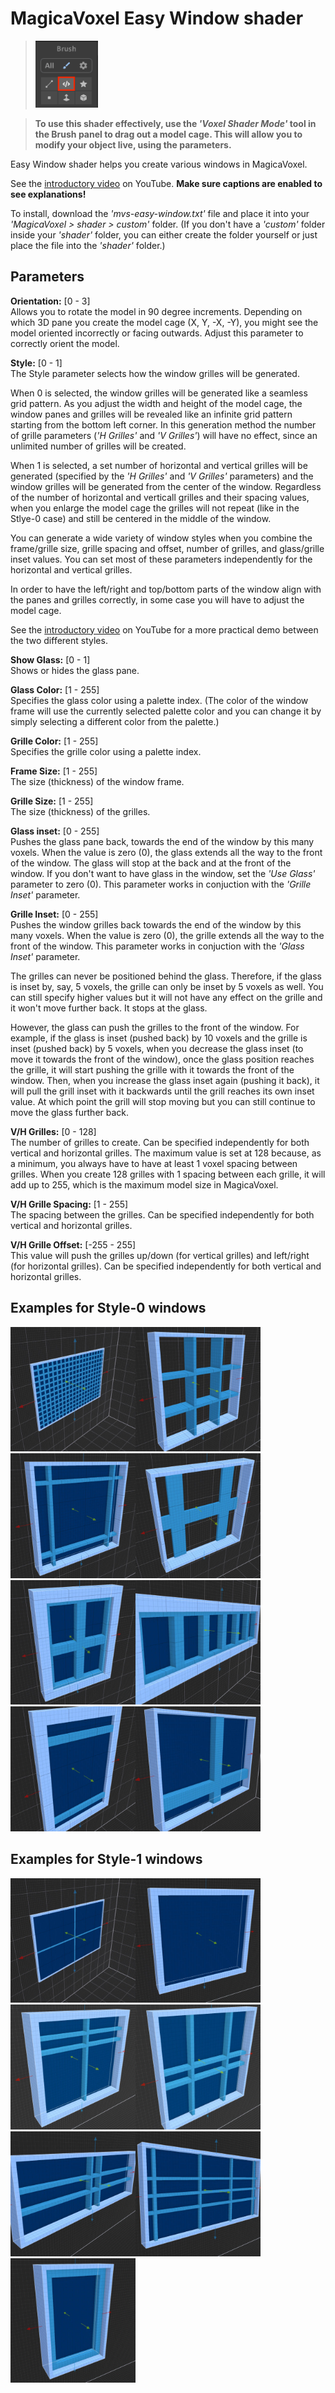 # MagicaVoxel Easy Window shader
> <img src="images/brush-panel.png" width="100">

> **To use this shader effectively, use the *'Voxel Shader Mode'* tool in the Brush panel to drag out a model cage. This will allow you to modify your object live, using the parameters.**

Easy Window shader helps you create various windows in MagicaVoxel.

See the [introductory video](https://www.youtube.com/watch?v=cVNrDKjBfjc) on YouTube. **Make sure captions are enabled to see explanations!**

To install, download the *'mvs-easy-window.txt'* file and place it into your *'MagicaVoxel > shader > custom'* folder. (If you don't have a *'custom'* folder inside your *'shader'* folder, you can either create the folder yourself or just place the file into the *'shader'* folder.)

## Parameters
**Orientation:** [0 - 3]  
Allows you to rotate the model in 90 degree increments. Depending on which 3D pane you create the model cage (X, Y, -X, -Y), you might see the model oriented incorrectly or facing outwards. Adjust this parameter to correctly orient the model.

**Style:** [0 - 1]  
The Style parameter selects how the window grilles will be generated. 

When 0 is selected, the window grilles will be generated like a seamless grid pattern. As you adjust the width and height of the model cage, the window panes and grilles will be revealed like an infinite grid pattern starting from the bottom left corner. In this generation method the number of grille parameters (*'H Grilles'* and *'V Grilles'*) will have no effect, since an unlimited number of grilles will be created.

When 1 is selected, a set number of horizontal and vertical grilles will be generated (specified by the *'H Grilles'* and *'V Grilles'* parameters) and the window grilles will be generated from the center of the window. Regardless of the number of horizontal and verticall grilles and their spacing values, when you enlarge the model cage the grilles will not repeat (like in the Stlye-0 case) and still be centered in the middle of the window.

You can generate a wide variety of window styles when you combine the frame/grille size, grille spacing and offset, number of grilles, and glass/grille inset values. You can set most of these parameters independently for the horizontal and vertical grilles.

In order to have the left/right and top/bottom parts of the window align with the panes and grilles correctly, in some case you will have to adjust the model cage.

See the [introductory video](https://www.youtube.com/watch?v=cVNrDKjBfjc) on YouTube for a more practical demo between the two different styles.

**Show Glass:** [0 - 1]  
Shows or hides the glass pane.

**Glass Color:** [1 - 255]  
Specifies the glass color using a palette index. (The color of the window frame will use the currently selected palette color and you can change it by simply selecting a different color from the palette.)

**Grille Color:** [1 - 255]  
Specifies the grille color using a palette index.

**Frame Size:** [1 - 255]  
The size (thickness) of the window frame.

**Grille Size:** [1 - 255]  
The size (thickness) of the grilles.

**Glass inset:** [0 - 255]  
Pushes the glass pane back, towards the end of the window by this many voxels. When the value is zero (0), the glass extends all the way to the front of the window. The glass will stop at the back and at the front of the window. If you don't want to have glass in the window, set the *'Use Glass'* parameter to zero (0). This parameter works in conjuction with the *'Grille Inset'* parameter.

**Grille Inset:** [0 - 255]  
Pushes the window grilles back towards the end of the window by this many voxels. When the value is zero (0), the grille extends all the way to the front of the window. This parameter works in conjuction with the *'Glass Inset'* parameter.

The grilles can never be positioned behind the glass. Therefore, if the glass is inset by, say, 5 voxels, the grille can only be inset by 5 voxels as well. You can still specify higher values but it will not have any effect on the grille and it won't move further back. It stops at the glass.

However, the glass can push the grilles to the front of the window. For example, if the glass is inset (pushed back) by 10 voxels and the grille is inset (pushed back) by 5 voxels, when you decrease the glass inset (to move it towards the front of the window), once the glass position reaches the grille, it will start pushing the grille with it towards the front of the window. Then, when you increase the glass inset again (pushing it back), it will pull the grill inset with it backwards until the grill reaches its own inset value. At which point the grill will stop moving but you can still continue to move the glass further back.

**V/H Grilles:** [0 - 128]  
The number of grilles to create. Can be specified independently for both vertical and horizontal grilles. The maximum value is set at 128 because, as a minimum, you always have to have at least 1 voxel spacing between grilles. When you create 128 grilles with 1 spacing between each grille, it will add up to 255, which is the maximum model size in MagicaVoxel.

**V/H Grille Spacing:** [1 - 255]  
The spacing between the grilles. Can be specified independently for both vertical and horizontal grilles.

**V/H Grille Offset:** [-255 - 255]  
This value will push the grilles up/down (for vertical grilles) and left/right (for horizontal grilles). Can be specified independently for both vertical and horizontal grilles.

## Examples for Style-0 windows
<img src="images/1.0.jpg" width="200"><img src="images/1.1.jpg" width="200"><img src="images/1.2.jpg" width="200"><img src="images/1.3.jpg" width="200"><img src="images/1.4.jpg" width="200"><img src="images/1.5.jpg" width="200"><img src="images/1.6.jpg" width="200"><img src="images/1.7.jpg" width="200">

## Examples for Style-1 windows
<img src="images/2.0.jpg" width="200"><img src="images/2.1.jpg" width="200"><img src="images/2.2.jpg" width="200"><img src="images/2.3.jpg" width="200"><img src="images/2.4.jpg" width="200"><img src="images/2.5.jpg" width="200"><img src="images/2.6.jpg" width="200">
